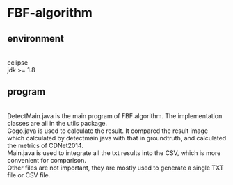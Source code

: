 # FBF-algorithm
environment
-------
<br>
eclipse
<br>
jdk >= 1.8


program
------
<br>
DetectMain.java is the main program of FBF algorithm. The implementation classes are all in the utils package.
<br>
Gogo.java is used to calculate the result. It compared the result image which calculated by detectmain.java with that in groundtruth, and calculated the metrics of CDNet2014.
<br>
Main.java is used to integrate all the txt results into the CSV, which is more convenient for comparison.
<br>
Other files are not important, they are mostly used to generate a single TXT file or CSV file.


